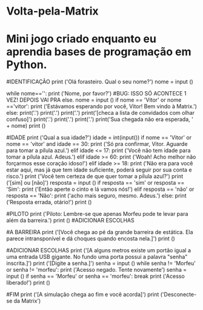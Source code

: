 # Volta-pela-Matrix
# Mini jogo criado enquanto eu aprendia bases de programação em Python.
#IDENTIFICAÇÃO
print ('Olá forasteiro. Qual o seu nome?')
nome = input ()

while nome=='':
    print ('Nome, por favor?') #BUG: ISSO SÓ ACONTECE 1 VEZ! DEPOIS VAI PRA else.
    nome = input ()
    if nome == 'Vitor' or nome =='vitor':
           print ('Estávamos esperando por você, Vitor! Bem vindo à Matrix.')
    else:
           print('.')
           print('.')
           print('.')
           print('[checa a lista de convidados com olhar confuso]')
           print('.')
           print('.')
           print('.')
           print('Sua chegada não era esperada, ' + nome)
print ()

#IDADE
print ('Qual a sua idade?')
idade = int(input())
if nome == 'Vitor' or nome == 'vitor' and idade == 30:
    print ('Só pra confirmar, Vitor. Aguarde para tomar a pílula azul.')
elif idade <= 17:
    print ('Você não tem idade para tomar a pílula azul. Adeus.')
elif idade >= 60:
    print ('Woah! Acho melhor não forçarmos esse coração idoso!')
elif idade >= 18:
    print ('Não era para você estar aqui, mas já que tem idade suficiente, poderá seguir por sua conta e risco.')
    print ('Você tem certeza de que quer tomar a pílula azul?')
    print ('[sim] ou [não]')
    resposta = input ()
    if resposta == 'sim' or resposta == 'Sim':
        print ('Então aperte o cinto e lá vamos nós!')
    elif resposta == 'não' or resposta == 'Não':
        print ('acho mais seguro, mesmo. Adeus.')
    else:
        print ('Resposta errada, otário!')
print ()               

#PILOTO
print ('Piloto: Lembre-se que apenas Morfeu pode te levar para além da barreira.')
print () #ADICIONAR ESCOLHAS

#A BARREIRA
print ('[Você chega ao pé da grande barreira de estática. Ela parece intransponível e dá choques quando encosta nela.]')
print ()

#ADICIONAR ESCOLHAS
print ('[A alguns metros existe um portão igual a uma entrada USB gigante. No fundo uma porta possui a palavra "senha" inscrita.]')
print ('[Digite a senha.]')
senha = input ()
while senha != 'Morfeu' or senha != 'morfeu':
    print ('Acesso negado. Tente novamente')
    senha = input ()
    if senha == 'Morfeu' or senha == 'morfeu':
        break
print ('Acesso liberado!')
print ()

#FIM
print ('[A simulação chega ao fim e você acorda]')
print ('Desconecte-se da Matrix')
